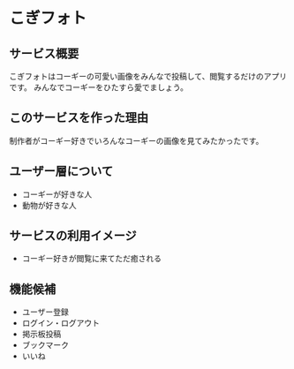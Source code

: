 # こぎフォト

## サービス概要
こぎフォトはコーギーの可愛い画像をみんなで投稿して、閲覧するだけのアプリです。
みんなでコーギーをひたすら愛でましょう。

## このサービスを作った理由
制作者がコーギー好きでいろんなコーギーの画像を見てみたかったです。

## ユーザー層について
- コーギーが好きな人
- 動物が好きな人

## サービスの利用イメージ
- コーギー好きが閲覧に来てただ癒される

## 機能候補
- ユーザー登録
- ログイン・ログアウト
- 掲示板投稿
- ブックマーク
- いいね
